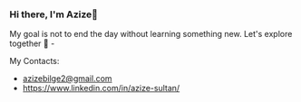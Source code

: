 ### Hi there, I'm Azize👋
<!--
**azizepalali/azizepalali** is a ✨ _special_ ✨ repository because its `README.md` (this file) appears on your GitHub profile.
-->

My goal is not to end the day without learning something new. Let's explore together 🚀	                                                              -

My Contacts:
- azizebilge2@gmail.com
- https://www.linkedin.com/in/azize-sultan/
